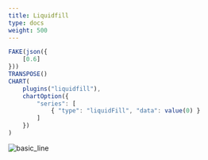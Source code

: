 ```yaml
---
title: Liquidfill
type: docs
weight: 500
---
```


```js
FAKE(json({
    [0.6]
}))
TRANSPOSE()
CHART(
    plugins("liquidfill"),
    chartOption({
        "series": [
            { "type": "liquidFill", "data": value(0) }
        ]
    })
)
```

![basic_line](../../img/liquidfill_still.jpg)